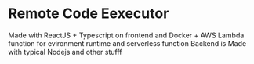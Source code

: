 # Remote Code Eexecutor
Made with ReactJS + Typescript on frontend
and Docker + AWS Lambda function for evironment runtime and serverless function
Backend is Made with typical Nodejs and other stufff